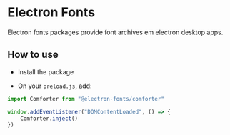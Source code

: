 # Electron Fonts

Electron fonts packages provide font archives em electron desktop apps.

## How to use

* Install the package

* On your `preload.js`, add:

```ts
import Comforter from "@electron-fonts/comforter"

window.addEventListener("DOMContentLoaded", () => {
    Comforter.inject()
})
```